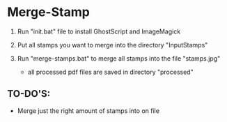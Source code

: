 # Merge-Stamp

1. Run "init.bat" file to install GhostScript and ImageMagick 

2. Put all stamps you want to merge into the directory "InputStamps"

3. Run "merge-stamps.bat" to merge all stamps into the file "stamps.jpg"
	- all processed pdf files are saved in directory "processed" 


## TO-DO'S: 
- Merge just the right amount of stamps into on file 
